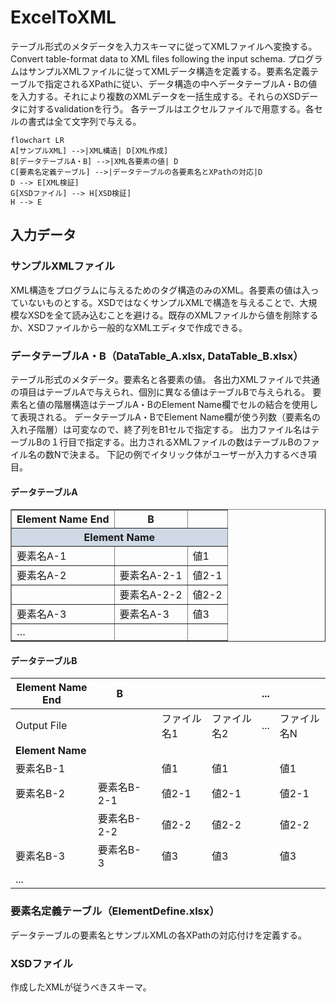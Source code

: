 # ExcelToXML
テーブル形式のメタデータを入力スキーマに従ってXMLファイルへ変換する。Convert table-format data to XML files following the input schema.
プログラムはサンプルXMLファイルに従ってXMLデータ構造を定義する。要素名定義テーブルで指定されるXPathに従い、データ構造の中へデータテーブルA・Bの値を入力する。それにより複数のXMLデータを一括生成する。それらのXSDデータに対するvalidationを行う。
各テーブルはエクセルファイルで用意する。各セルの書式は全て文字列で与える。

```mermaid
flowchart LR
A[サンプルXML] -->|XML構造| D[XML作成]
B[データテーブルA・B] -->|XML各要素の値| D
C[要素名定義テーブル] -->|データテーブルの各要素名とXPathの対応|D
D --> E[XML検証]
G[XSDファイル] --> H[XSD検証]
H --> E
```

## 入力データ
### サンプルXMLファイル
XML構造をプログラムに与えるためのタグ構造のみのXML。各要素の値は入っていないものとする。XSDではなくサンプルXMLで構造を与えることで、大規模なXSDを全て読み込むことを避ける。既存のXMLファイルから値を削除するか、XSDファイルから一般的なXMLエディタで作成できる。
### データテーブルA・B（DataTable_A.xlsx, DataTable_B.xlsx）
テーブル形式のメタデータ。要素名と各要素の値。
各出力XMLファイルで共通の項目はテーブルAで与えられ、個別に異なる値はテーブルBで与えられる。
要素名と値の階層構造はテーブルA・BのElement Name欄でセルの結合を使用して表現される。
データテーブルA・BでElement Name欄が使う列数（要素名の入れ子階層）は可変なので、終了列をB1セルで指定する。
出力ファイル名はテーブルBの１行目で指定する。出力されるXMLファイルの数はテーブルBのファイル名の数Nで決まる。
下記の例でイタリック体がユーザーが入力するべき項目。
#### データテーブルA
<table border="1" cellspacing="0" cellpadding="5">
  <thead>
    <tr>
      <th>Element Name End</th>
      <th>B</th>
      <th></th>
    </tr>
    <tr>
      <th colspan="3" style="background-color:#d0d9e6;"><strong>Element Name</strong></th>
    </tr>
  </thead>
  <tbody>
    <tr>
      <td>要素名A-1</td>
      <td></td>
      <td>値1</td>
    </tr>
    <tr>
      <td>要素名A-2</td>
      <td>要素名A-2-1</td>
      <td>値2-1</td>
    </tr>
    <tr>
      <td></td>
      <td>要素名A-2-2</td>
      <td>値2-2</td>
    </tr>
    <tr>
      <td>要素名A-3</td>
      <td>要素名A-3</td>
      <td>値3</td>
    </tr>
    <tr>
      <td>…</td>
      <td></td>
      <td></td>
    </tr>
  </tbody>
</table>

#### データテーブルB
| Element Name End | B               |            |             |             |... |              |
|------------------|----------------|-------------|-------------|-------------|----|--------------|
|      Output File |                |             | ファイル名1 | ファイル名2 | ...| ファイル名N |
| **Element Name** |                |             |             |             |    |              |
| 要素名B-1         |                |             | 値1          | 値1          |    | 値1           |
| 要素名B-2         | 要素名B-2-1     |             | 値2-1        | 値2-1        |    | 値2-1         |
|                  | 要素名B-2-2     |             | 値2-2        | 値2-2        |    | 値2-2         |
| 要素名B-3         | 要素名B-3       |             | 値3          | 値3          |    | 値3           |
| ...                |                |             |              |              |    |              |

### 要素名定義テーブル（ElementDefine.xlsx）
データテーブルの要素名とサンプルXMLの各XPathの対応付けを定義する。
### XSDファイル
作成したXMLが従うべきスキーマ。
